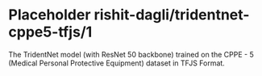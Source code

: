 # Placeholder rishit-dagli/tridentnet-cppe5-tfjs/1
The TridentNet model (with ResNet 50 backbone) trained on the CPPE - 5 (Medical Personal Protective Equipment) dataset in TFJS Format.

<!-- task: image-object-detection -->
<!-- network-architecture: tridentnet -->
<!-- dataset: cppe-5 -->
<!-- fine-tunable: false -->
<!-- license: apache-2.0 -->